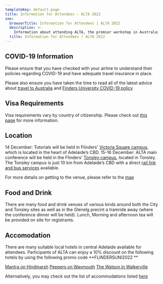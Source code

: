 ```yaml
---
templateKey: default-page
title: Information for Attendees – ALTA 2022
seo:
  browserTitle: Information for Attendees | ALTA 2022
  description: >-
    Information about attending ALTA, the premier workshop in Australasia for sharing research in Natural Language Processing and Computational Linguistics. 
  title: Information for Attendees | ALTA 2022
---
```


## COVID-19 Information
Please ensure that you have checked with your airline to understand their policies regarding COVID-19 and have adequate travel insurance in place.

Please also ensure you have taken the time to read all of the latest advice about [travel to Australia](https://www.homeaffairs.gov.au/covid19) and [Finders University COVID-19 policy](https://students.flinders.edu.au/coronavirus-information)

## Visa Requirements

Visa requirements vary by country of citizenship. Please check out [this page](https://immi.homeaffairs.gov.au/entering-and-leaving-australia/) for more information.



## Location
14 December: Tutorials will be held in Flinders' [Victoria Square campus](https://www.flinders.edu.au/campus/victoria-square), which is located in the heart of Adelaide’s CBD.
15-16 December: ALTA main conference will be held in the Flinders' [Tonsley campus](https://www.flinders.edu.au/campus/tonsley), located in Tonsley. The Tonsley campus is just 10 km from Adelaide’s CBD with a direct [rail link and bus services](https://www.adelaidemetro.com.au/) available.  

For more details on getting to the venue, please refer to the [map](https://www.flinders.edu.au/content/dam/documents/campus/maps/tonsley-maps.pdf)


## Food and Drink
There are many food and drink venues of various kinds around both the City and Tonsley sites as well as in the Glenelg precint a tramride away (where the conference dinner will be held). Lunch, Morning and afternoon tea will be provided on site for registrants.

## Accomodation
There are many suitable local hotels in central Adelaide available for attendees. Participants of ALTA can enjoy a 10% discount on the following hotels by using the following promo code **FLINDERSUNI2022 **

[Mantra on Hindmarsh](https://www.mantrahindmarshsquare.com.au/)
[Peppers on Waymouth](https://www.peppers.com.au/waymouth/)
[The Watson in Walkerville](https://www.experiencethewatson.com.au/)


Alternatively, you may check out the list of accommodations listed [here](https://southaustralia.com/destinations/adelaide/accommodation)


